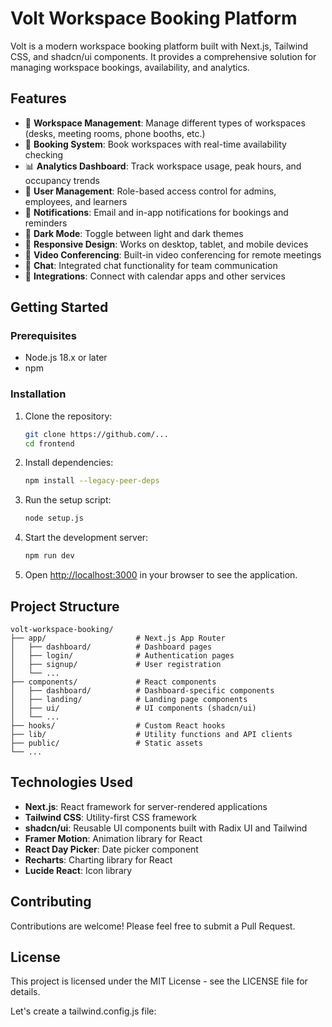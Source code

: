 # Volt Workspace Booking Platform

Volt is a modern workspace booking platform built with Next.js, Tailwind CSS, and shadcn/ui components. It provides a comprehensive solution for managing workspace bookings, availability, and analytics.

## Features

- 🏢 **Workspace Management**: Manage different types of workspaces (desks, meeting rooms, phone booths, etc.)
- 📅 **Booking System**: Book workspaces with real-time availability checking
- 📊 **Analytics Dashboard**: Track workspace usage, peak hours, and occupancy trends
- 👥 **User Management**: Role-based access control for admins, employees, and learners
- 🔔 **Notifications**: Email and in-app notifications for bookings and reminders
- 🌙 **Dark Mode**: Toggle between light and dark themes
- 📱 **Responsive Design**: Works on desktop, tablet, and mobile devices
- 🎥 **Video Conferencing**: Built-in video conferencing for remote meetings
- 💬 **Chat**: Integrated chat functionality for team communication
- 🔌 **Integrations**: Connect with calendar apps and other services

## Getting Started

### Prerequisites

- Node.js 18.x or later
- npm 

### Installation

1. Clone the repository:
   ```bash
   git clone https://github.com/...
   cd frontend
2. Install dependencies:
   ```bash
   npm install --legacy-peer-deps
3. Run the setup script:
   ```bash
   node setup.js
4. Start the development server:
   ```bash
   npm run dev

5. Open [http://localhost:3000](http://localhost:3000) in your browser to see the application.

## Project Structure

```
volt-workspace-booking/
├── app/                    # Next.js App Router
│   ├── dashboard/          # Dashboard pages
│   ├── login/              # Authentication pages
│   ├── signup/             # User registration
│   └── ...
├── components/             # React components
│   ├── dashboard/          # Dashboard-specific components
│   ├── landing/            # Landing page components
│   ├── ui/                 # UI components (shadcn/ui)
│   └── ...
├── hooks/                  # Custom React hooks
├── lib/                    # Utility functions and API clients
├── public/                 # Static assets
└── ...
```

## Technologies Used

- **Next.js**: React framework for server-rendered applications
- **Tailwind CSS**: Utility-first CSS framework
- **shadcn/ui**: Reusable UI components built with Radix UI and Tailwind
- **Framer Motion**: Animation library for React
- **React Day Picker**: Date picker component
- **Recharts**: Charting library for React
- **Lucide React**: Icon library

## Contributing

Contributions are welcome! Please feel free to submit a Pull Request.

## License

This project is licensed under the MIT License - see the LICENSE file for details.


Let's create a tailwind.config.js file:
